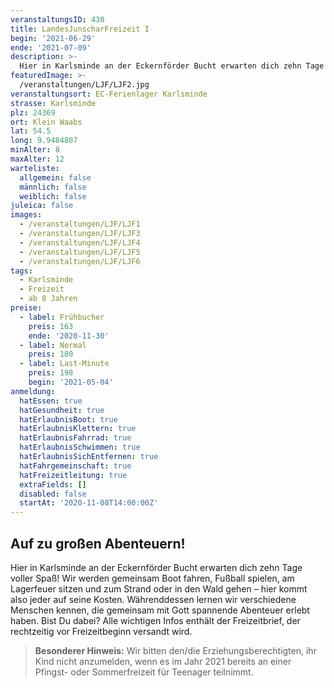 ```yaml
---
veranstaltungsID: 430
title: LandesJunscharFreizeit I
begin: '2021-06-29'
ende: '2021-07-09'
description: >-
  Hier in Karlsminde an der Eckernförder Bucht erwarten dich zehn Tage voller Spaß! Wir werden gemeinsam Boot fahren, Fußball spielen, am Lagerfeuer sitzen und zum Strand oder in den Wald gehen – hier kommt also jeder auf seine Kosten.
featuredImage: >-
  /veranstaltungen/LJF/LJF2.jpg
veranstaltungsort: EC-Ferienlager Karlsminde
strasse: Karlsminde
plz: 24369
ort: Klein Waabs
lat: 54.5
long: 9.9484807
minAlter: 8
maxAlter: 12
warteliste:
  allgemein: false
  männlich: false
  weiblich: false
juleica: false
images:
  - /veranstaltungen/LJF/LJF1
  - /veranstaltungen/LJF/LJF3
  - /veranstaltungen/LJF/LJF4
  - /veranstaltungen/LJF/LJF5
  - /veranstaltungen/LJF/LJF6
tags:
  - Karlsminde
  - Freizeit
  - ab 8 Jahren
preise:
  - label: Frühbucher
    preis: 163
    ende: '2020-11-30'
  - label: Normal
    preis: 180
  - label: Last-Minute
    preis: 198
    begin: '2021-05-04'
anmeldung:
  hatEssen: true
  hatGesundheit: true
  hatErlaubnisBoot: true
  hatErlaubnisKlettern: true
  hatErlaubnisFahrrad: true
  hatErlaubnisSchwimmen: true
  hatErlaubnisSichEntfernen: true
  hatFahrgemeinschaft: true
  hatFreizeitleitung: true
  extraFields: []
  disabled: false
  startAt: '2020-11-08T14:00:00Z'
---
```


## Auf zu großen Abenteuern!

Hier in Karlsminde an der Eckernförder Bucht erwarten dich zehn Tage voller Spaß! Wir werden gemeinsam Boot fahren, Fußball spielen, am Lagerfeuer sitzen und zum Strand oder in den Wald gehen – hier kommt also jeder auf seine Kosten.
Währenddessen lernen wir verschiedene Menschen kennen, die gemeinsam mit Gott spannende Abenteuer erlebt haben.
Bist Du dabei?
Alle wichtigen Infos enthält der Freizeitbrief, der rechtzeitig vor Freizeitbeginn versandt wird.

> **Besonderer Hinweis:**
> Wir bitten den/die Erziehungsberechtigten, ihr Kind nicht anzumelden, wenn es im Jahr 2021 bereits an einer Pfingst- oder Sommerfreizeit für Teenager teilnimmt.
